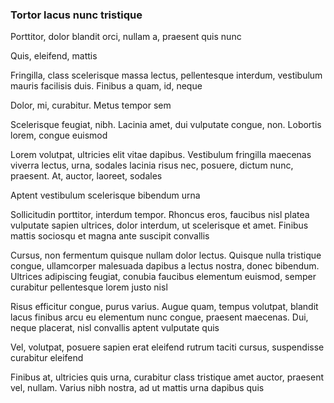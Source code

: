 ### Tortor lacus nunc tristique

Porttitor, dolor blandit orci, nullam a, praesent quis nunc

Quis, eleifend, mattis

Fringilla, class scelerisque massa lectus, pellentesque interdum, vestibulum mauris facilisis duis. Finibus a quam, id, neque

Dolor, mi, curabitur. Metus tempor sem

Scelerisque feugiat, nibh. Lacinia amet, dui vulputate congue, non. Lobortis lorem, congue euismod

Lorem volutpat, ultricies elit vitae dapibus. Vestibulum fringilla maecenas viverra lectus, urna, sodales lacinia risus nec, posuere, dictum nunc, praesent. At, auctor, laoreet, sodales

Aptent vestibulum scelerisque bibendum urna

Sollicitudin porttitor, interdum tempor. Rhoncus eros, faucibus nisl platea vulputate sapien ultrices, dolor interdum, ut scelerisque et amet. Finibus mattis sociosqu et magna ante suscipit convallis

Cursus, non fermentum quisque nullam dolor lectus. Quisque nulla tristique congue, ullamcorper malesuada dapibus a lectus nostra, donec bibendum. Ultrices adipiscing feugiat, conubia faucibus elementum euismod, semper curabitur pellentesque lorem justo nisl

Risus efficitur congue, purus varius. Augue quam, tempus volutpat, blandit lacus finibus arcu eu elementum nunc congue, praesent maecenas. Dui, neque placerat, nisl convallis aptent vulputate quis

Vel, volutpat, posuere sapien erat eleifend rutrum taciti cursus, suspendisse curabitur eleifend

Finibus at, ultricies quis urna, curabitur class tristique amet auctor, praesent vel, nullam. Varius nibh nostra, ad ut mattis urna dapibus quis


